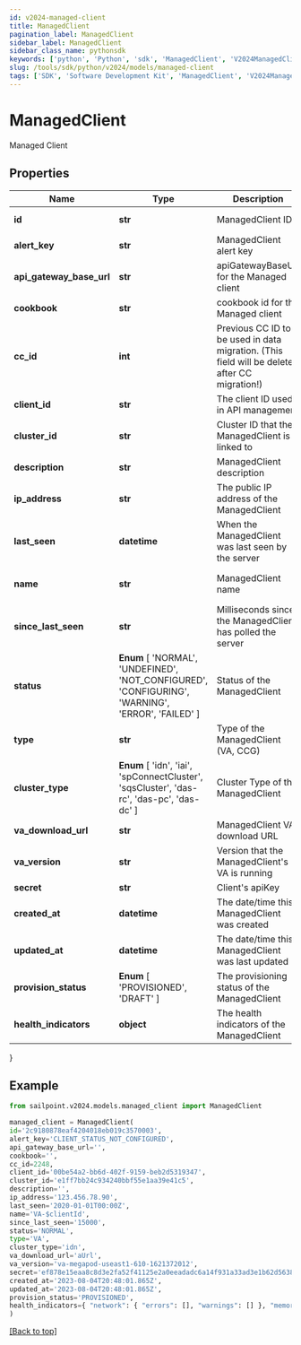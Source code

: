 ```yaml
---
id: v2024-managed-client
title: ManagedClient
pagination_label: ManagedClient
sidebar_label: ManagedClient
sidebar_class_name: pythonsdk
keywords: ['python', 'Python', 'sdk', 'ManagedClient', 'V2024ManagedClient']
slug: /tools/sdk/python/v2024/models/managed-client
tags: ['SDK', 'Software Development Kit', 'ManagedClient', 'V2024ManagedClient']
---
```


# ManagedClient

Managed Client

## Properties

| Name | Type | Description | Notes |
| --- | --- | --- | --- |
| **id** | **str** | ManagedClient ID | [optional] [readonly] |
| **alert_key** | **str** | ManagedClient alert key | [optional] [readonly] |
| **api_gateway_base_url** | **str** | apiGatewayBaseUrl for the Managed client | [optional] |
| **cookbook** | **str** | cookbook id for the Managed client | [optional] |
| **cc_id** | **int** | Previous CC ID to be used in data migration. (This field will be deleted after CC migration!) | [optional] |
| **client_id** | **str** | The client ID used in API management | [required] |
| **cluster_id** | **str** | Cluster ID that the ManagedClient is linked to | [required] |
| **description** | **str** | ManagedClient description | [required][default to ''] |
| **ip_address** | **str** | The public IP address of the ManagedClient | [optional] [readonly] |
| **last_seen** | **datetime** | When the ManagedClient was last seen by the server | [optional] [readonly] |
| **name** | **str** | ManagedClient name | [optional] [default to 'VA-$clientId'] |
| **since_last_seen** | **str** | Milliseconds since the ManagedClient has polled the server | [optional] [readonly] |
| **status** | **Enum** [ 'NORMAL', 'UNDEFINED', 'NOT_CONFIGURED', 'CONFIGURING', 'WARNING', 'ERROR', 'FAILED' ] | Status of the ManagedClient | [optional] [readonly] |
| **type** | **str** | Type of the ManagedClient (VA, CCG) | [required] |
| **cluster_type** | **Enum** [ 'idn', 'iai', 'spConnectCluster', 'sqsCluster', 'das-rc', 'das-pc', 'das-dc' ] | Cluster Type of the ManagedClient | [optional] [readonly] |
| **va_download_url** | **str** | ManagedClient VA download URL | [optional] [readonly] |
| **va_version** | **str** | Version that the ManagedClient's VA is running | [optional] [readonly] |
| **secret** | **str** | Client's apiKey | [optional] |
| **created_at** | **datetime** | The date/time this ManagedClient was created | [optional] |
| **updated_at** | **datetime** | The date/time this ManagedClient was last updated | [optional] |
| **provision_status** | **Enum** [ 'PROVISIONED', 'DRAFT' ] | The provisioning status of the ManagedClient | [optional] [readonly] |
| **health_indicators** | **object** | The health indicators of the ManagedClient | [optional] |

}

## Example

```python
from sailpoint.v2024.models.managed_client import ManagedClient

managed_client = ManagedClient(
id='2c9180878eaf4204018eb019c3570003',
alert_key='CLIENT_STATUS_NOT_CONFIGURED',
api_gateway_base_url='',
cookbook='',
cc_id=2248,
client_id='00be54a2-bb6d-402f-9159-beb2d5319347',
cluster_id='e1ff7bb24c934240bbf55e1aa39e41c5',
description='',
ip_address='123.456.78.90',
last_seen='2020-01-01T00:00Z',
name='VA-$clientId',
since_last_seen='15000',
status='NORMAL',
type='VA',
cluster_type='idn',
va_download_url='aUrl',
va_version='va-megapod-useast1-610-1621372012',
secret='ef878e15eaa8c8d3e2fa52f41125e2a0eeadadc6a14f931a33ad3e1b62d56381',
created_at='2023-08-04T20:48:01.865Z',
updated_at='2023-08-04T20:48:01.865Z',
provision_status='PROVISIONED',
health_indicators={ "network": { "errors": [], "warnings": [] }, "memory": { "errors": [], "warnings": [] }, "cpu": { "errors": [], "warnings": [] } }
)

```

[[Back to top]](#)
